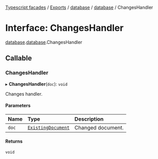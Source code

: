 [Typescript facades](../index.md) / [Exports](../modules.md) / [database](../modules/database.md) / [database](../modules/database.database.md) / ChangesHandler

# Interface: ChangesHandler

[database](../modules/database.md).[database](../modules/database.database.md).ChangesHandler

## Callable

### ChangesHandler

▸ **ChangesHandler**(`doc`): `void`

Changes handler.

#### Parameters

| Name | Type | Description |
| :------ | :------ | :------ |
| `doc` | [`ExistingDocument`](database.database.ExistingDocument.md) | Changed document. |

#### Returns

`void`

